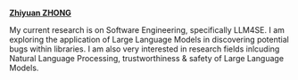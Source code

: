 <a href="https://cooper-zhong.github.io/">**Zhiyuan ZHONG**</a>

My current research is on Software Engineering, specifically LLM4SE. I am exploring the application of Large Language Models in discovering potential bugs within libraries. I am also very interested in research fields inlcuding Natural Language Processing, trustworthiness & safety of Large Language Models.
